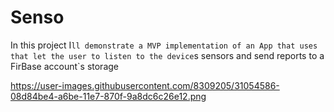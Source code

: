 # Senso

In this project I`ll demonstrate a MVP implementation of an App that uses that let the user to listen to the device`s sensors
and send reports to a FirBase account`s storage


https://user-images.githubusercontent.com/8309205/31054586-08d84be4-a6be-11e7-870f-9a8dc6c26e12.png